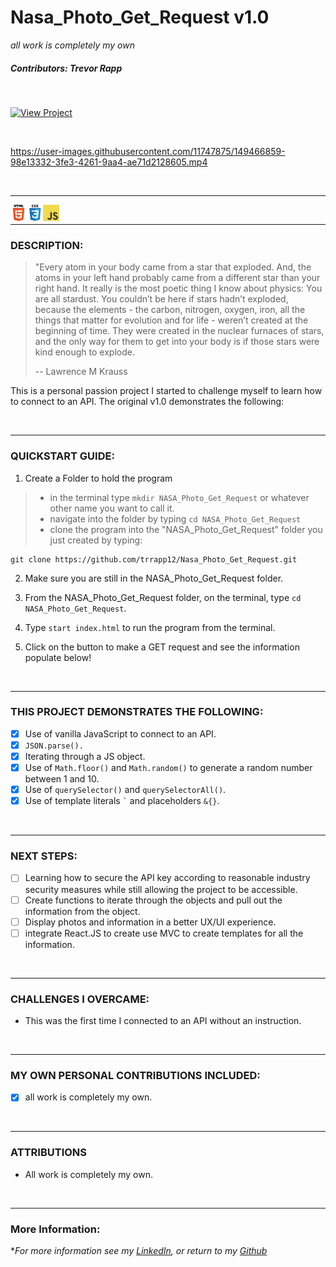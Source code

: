 # Nasa_Photo_Get_Request v1.0

*all work is completely my own*

##### Contributors: Trevor Rapp

<br>

[![View Project](https://user-images.githubusercontent.com/11747875/141830030-bb37c7b2-7c74-43fa-b705-779189b9f380.png)](https://trrapp12.github.io/Nasa_Photo_Get_Request/)

<br>

https://user-images.githubusercontent.com/11747875/149466859-98e13332-3fe3-4261-9aa4-ae71d2128605.mp4

<br/>

---

<img align="left" alt="HTML5" width="26px" src="https://raw.githubusercontent.com/github/explore/80688e429a7d4ef2fca1e82350fe8e3517d3494d/topics/html/html.png" />
<img align="left" alt="CSS3" width="26px" src="https://raw.githubusercontent.com/github/explore/80688e429a7d4ef2fca1e82350fe8e3517d3494d/topics/css/css.png" />
<img align="left" alt="JavaScript" width="26px" src="https://raw.githubusercontent.com/github/explore/80688e429a7d4ef2fca1e82350fe8e3517d3494d/topics/javascript/javascript.png" />
<br>

---

### DESCRIPTION:

> "Every atom in your body came from a star that exploded.
> And, the atoms in your left hand probably came from a different
> star than your right hand. It really is the most poetic thing
> I know about physics: You are all stardust. You couldn’t be here
> if stars hadn’t exploded, because the elements -
> the carbon, nitrogen, oxygen, iron, all the things that matter
> for evolution and for life - weren’t created at the beginning of time.
> They were created in the nuclear furnaces of stars, and the only
> way for them to get into your body is if those stars were kind enough to explode.
>
> -- Lawrence M Krauss

This is a personal passion project I started to challenge myself to learn how to connect to an API.  The original v1.0 demonstrates the following:


<br/>

---

### QUICKSTART GUIDE:

1. Create a Folder to hold the program
 > - in the terminal type `mkdir NASA_Photo_Get_Request` or whatever other name you want to call it. 
 > - navigate into the folder by typing `cd NASA_Photo_Get_Request`
 > - clone the program into the "NASA_Photo_Get_Request" folder you just created by typing: 
 
 ```
 git clone https://github.com/trrapp12/Nasa_Photo_Get_Request.git
 ```
  
2. Make sure you are still in the NASA_Photo_Get_Request folder.
 
3. From the NASA_Photo_Get_Request folder, on the terminal, type `cd NASA_Photo_Get_Request`. 

4. Type `start index.html` to run the program from the terminal. 

5. Click on the button to make a GET request and see the information populate below!

<br/>

---

### THIS PROJECT DEMONSTRATES THE FOLLOWING:

- [x] Use of vanilla JavaScript to connect to an API.
- [x] ```JSON.parse().```
- [x] Iterating through a JS object.
- [x] Use of ```Math.floor()``` and ```Math.random()``` to generate a random number between 1 and 10.
- [x] Use of ```querySelector()``` and ```querySelectorAll()```.
- [x] Use of template literals `` ` ``  and placeholders `&{}`.

<br/>

---

### NEXT STEPS:

- [ ] Learning how to secure the API key according to reasonable industry security measures while still allowing the project to be accessible.
- [ ] Create functions to iterate through the objects and pull out the information from the object.
- [ ] Display photos and information in a better UX/UI experience.
- [ ] integrate React.JS to create use MVC to create templates for all the information.
      
<br/>

---

### CHALLENGES I OVERCAME:

* This was the first time I connected to an API without an instruction.

<br/>

---

### MY OWN PERSONAL CONTRIBUTIONS INCLUDED:

- [X] all work is completely my own.  

<br/>

---

### ATTRIBUTIONS

* All work is completely my own.

<br/>

---

### More Information:

\**For more information see my [LinkedIn](https://www.linkedin.com/in/trevor-rapp-042a1037), or return to my [Github](https://github.com/trrapp12)*



